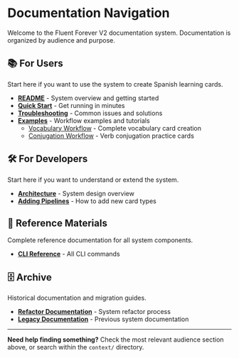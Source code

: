 # Documentation Navigation

Welcome to the Fluent Forever V2 documentation system. Documentation is organized by audience and purpose.

## 📚 For Users
Start here if you want to use the system to create Spanish learning cards.

- **[README](user/README.md)** - System overview and getting started
- **[Quick Start](user/quick_start.md)** - Get running in minutes
- **[Troubleshooting](user/troubleshooting.md)** - Common issues and solutions
- **[Examples](user/examples/)** - Workflow examples and tutorials
  - [Vocabulary Workflow](user/examples/vocabulary_workflow.md) - Complete vocabulary card creation
  - [Conjugation Workflow](user/examples/conjugation_workflow.md) - Verb conjugation practice cards

## 🛠️ For Developers  
Start here if you want to understand or extend the system.

- **[Architecture](development/architecture.md)** - System design overview
- **[Adding Pipelines](development/adding_pipelines.md)** - How to add new card types

## 📖 Reference Materials
Complete reference documentation for all system components.

- **[CLI Reference](reference/cli_reference.md)** - All CLI commands

## 🗄️ Archive
Historical documentation and migration guides.

- **[Refactor Documentation](archive/refactor/)** - System refactor process
- **[Legacy Documentation](archive/legacy/)** - Previous system documentation

---

**Need help finding something?** Check the most relevant audience section above, or search within the `context/` directory.